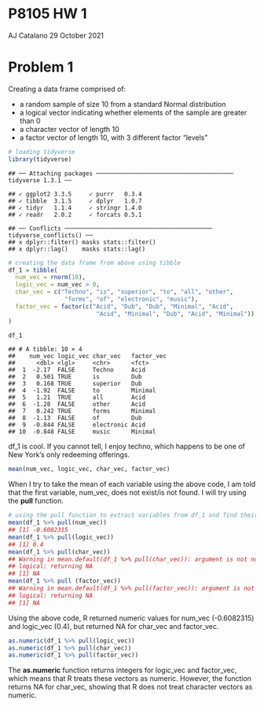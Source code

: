 P8105 HW 1
================
AJ Catalano
29 October 2021

# Problem 1

Creating a data frame comprised of:

-   a random sample of size 10 from a standard Normal distribution
-   a logical vector indicating whether elements of the sample are
    greater than 0
-   a character vector of length 10
-   a factor vector of length 10, with 3 different factor “levels”

``` r
# loading tidyverse
library(tidyverse)
```

    ## ── Attaching packages ─────────────────────────────────────── tidyverse 1.3.1 ──

    ## ✓ ggplot2 3.3.5     ✓ purrr   0.3.4
    ## ✓ tibble  3.1.5     ✓ dplyr   1.0.7
    ## ✓ tidyr   1.1.4     ✓ stringr 1.4.0
    ## ✓ readr   2.0.2     ✓ forcats 0.5.1

    ## ── Conflicts ────────────────────────────────────────── tidyverse_conflicts() ──
    ## x dplyr::filter() masks stats::filter()
    ## x dplyr::lag()    masks stats::lag()

``` r
# creating the data frame from above using tibble
df_1 = tibble(
  num_vec = rnorm(10),
  logic_vec = num_vec > 0,
  char_vec = c("Techno", "is", "superior", "to", "all", "other",
                "forms", "of", "electronic", "music"),
  factor_vec = factor(c("Acid", "Dub", "Dub", "Minimal", "Acid",
                         "Acid", "Minimal", "Dub", "Acid", "Minimal"))
)

df_1
```

    ## # A tibble: 10 × 4
    ##    num_vec logic_vec char_vec   factor_vec
    ##      <dbl> <lgl>     <chr>      <fct>     
    ##  1  -2.17  FALSE     Techno     Acid      
    ##  2   0.501 TRUE      is         Dub       
    ##  3   0.168 TRUE      superior   Dub       
    ##  4  -1.92  FALSE     to         Minimal   
    ##  5   1.21  TRUE      all        Acid      
    ##  6  -1.28  FALSE     other      Acid      
    ##  7   0.242 TRUE      forms      Minimal   
    ##  8  -1.13  FALSE     of         Dub       
    ##  9  -0.844 FALSE     electronic Acid      
    ## 10  -0.848 FALSE     music      Minimal

df_1 is cool. If you cannot tell, I enjoy techno, which happens to be
one of New York’s only redeeming offerings.

``` r
mean(num_vec, logic_vec, char_vec, factor_vec)
```

When I try to take the mean of each variable using the above code, I am
told that the first variable, num_vec, does not exist/is not found. I
will try using the **pull** function.

``` r
# using the pull function to extract variables from df_1 and find their means
mean(df_1 %>% pull(num_vec))
## [1] -0.6082315
mean(df_1 %>% pull(logic_vec))
## [1] 0.4
mean(df_1 %>% pull(char_vec))
## Warning in mean.default(df_1 %>% pull(char_vec)): argument is not numeric or
## logical: returning NA
## [1] NA
mean(df_1 %>% pull (factor_vec))
## Warning in mean.default(df_1 %>% pull(factor_vec)): argument is not numeric or
## logical: returning NA
## [1] NA
```

Using the above code, R returned numeric values for num_vec (-0.6082315)
and logic_vec (0.4), but returned NA for char_vec and factor_vec.

``` r
as.numeric(df_1 %>% pull(logic_vec))
as.numeric(df_1 %>% pull(char_vec))
as.numeric(df_1 %>% pull(factor_vec))
```

The **as.numeric** function returns integers for logic_vec and
factor_vec, which means that R treats these vectors as numeric. However,
the function returns NA for char_vec, showing that R does not treat
character vectors as numeric.
